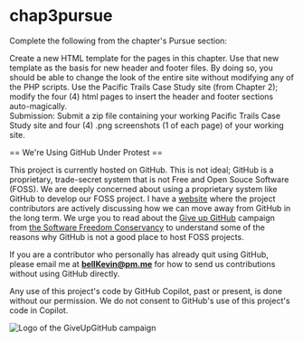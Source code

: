 # chap3pursue

Complete the following from the chapter's Pursue section:

Create a new HTML template for the pages in this chapter. Use that new template as the basis for new header and footer files. By doing so, you should be able to change the look of the entire site without modifying any of the PHP scripts.  Use the Pacific Trails Case Study site (from Chapter 2); modify the four (4) html pages to insert the header and footer sections auto-magically.  
Submission: Submit a zip file containing your working Pacific Trails Case Study site and four (4) .png screenshots (1 of each page) of your working site.


== We're Using GitHub Under Protest ==

This project is currently hosted on GitHub.  This is not ideal; GitHub is a
proprietary, trade-secret system that is not Free and Open Souce Software
(FOSS).  We are deeply concerned about using a proprietary system like GitHub
to develop our FOSS project. I have a [website](https://bellKevin.me) where the
project contributors are actively discussing how we can move away from GitHub
in the long term.  We urge you to read about the [Give up GitHub](https://GiveUpGitHub.org) campaign 
from [the Software Freedom Conservancy](https://sfconservancy.org) to understand some of the reasons why GitHub is not 
a good place to host FOSS projects.

If you are a contributor who personally has already quit using GitHub, please
email me at **bellKevin@pm.me** for how to send us contributions without
using GitHub directly.

Any use of this project's code by GitHub Copilot, past or present, is done
without our permission.  We do not consent to GitHub's use of this project's
code in Copilot.

![Logo of the GiveUpGitHub campaign](https://sfconservancy.org/img/GiveUpGitHub.png)

